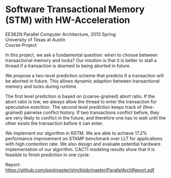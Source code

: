 Software Transactional Memory (STM) with HW-Acceleration
===

EE382N Parallel Computer Architecture, 2013 Spring     
University of Texas at Austin      
Course Project

In this project, we ask a fundamental question: when to choose between transactional memory and locks? Our intuition is that it is better to stall a thread if a transaction is doomed to being aborted in future.

We propose a two-level prediction scheme that predicts if a transaction will be aborted in future. This allows dynamic adaption between transactional memory and locks during runtime.

The first level prediction is based on (coarse-grained) abort ratio. If the abort ratio is low, we always allow the thread to enter the transaction for speculative execition.  The second level prediction keeps track of (fine-grained) pairwise conflict history. If two transactions conflict before, they are very likely to conflict in the future, and therefore one has to wait until the other exists the transaction before it can enter.

We implement our algorithm in RSTM. We are able to achieve 17.2% performance improvement on STAMP benchmark over LLT for applications with high contention rate. We also design and evaluate potential hardware implementation of our algorithm. CACTI modeling results show that it is feasible to finish prediction in one cycle.

Report: https://github.com/poolmaster/stm/blob/master/ParallelArchReport.pdf
